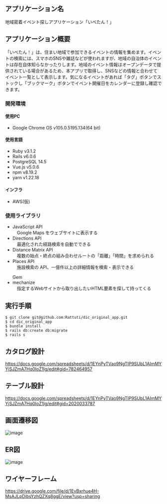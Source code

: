 ## アプリケーション名
地域密着イベント探しアプリケーション「いべたん！」

## アプリケーション概要
「いべたん！」は、住まい地域で参加できるイベントの情報を集めます。イベントの検索には、スマホのSNSや雑誌などが使われますが、地域の自治体のイベントは存在自体知らなかったりします。地域のイベント情報はオープンデータで提供されている場合があるため、本アプリで取得し、SNSなどの情報と合わせてイベント一覧として表示します。気になるイベントがあれば「タグ」ボタンでストックし「ブックマーク」ボタンでイベント開催日をカレンダーに登録し確認できます。

### 開発環境
#### 使用PC
<ul>
  <li>Google Chrome OS v105.0.5195.134(64 bit)
</ul>

#### 使用言語
<ul>
  <li>Ruby v3.1.2
  <li>Rails v6.0.6
  <li>PostgreSQL 14.5
  <li>Vue.js v5.0.6
  <li>npm v8.19.2
  <li>yarn v1.22.18
</ul>

#### インフラ
<ul>
  <li>AWS(仮)
</ul>

### 使用ライブラリ
<ul>
  <li>JavaScript API
    <br>　Google Maps をウェブサイトに表示する 
  <li>Directions API
    <br>　最適化された経路検索を自動でできる
  <li>Distance Matrix API
    <br>　複数の始点・終点の組み合わせルートの「距離」「時間」を求められる
  <li>Places API
    <br>　施設検索の API、一億件以上の詳細情報を検索・表示できる
</ul>

<ul>Gem
  <li>mechanize
    <br>　指定するWebサイトから取り出したいHTML要素を探して持ってくる
</ul>


## 実行手順
```
$ git clone git@github.com:Rattuti/dic_original_app.git
$ cd dic_original_app
$ bundle install
$ rails db:create db:migrate
$ rails s
```

## カタログ設計
https://docs.google.com/spreadsheets/d/1EYnPyTVao9NgTIP9SUbL1AImMYYjSJZmA7Hq0IoZ1Ig/edit#gid=782464957

## テーブル設計
https://docs.google.com/spreadsheets/d/1EYnPyTVao9NgTIP9SUbL1AImMYYjSJZmA7Hq0IoZ1Ig/edit#gid=2020033787

## 画面遷移図
![image](https://user-images.githubusercontent.com/93857649/195608872-d4b8033a-5a2b-41c7-a70c-148a5b7177bb.png)

## ER図
![image](https://user-images.githubusercontent.com/93857649/195557237-f40d1c05-2511-45d3-bb16-8730df09d55b.png)

## ワイヤーフレーム
https://drive.google.com/file/d/1EvBxrhue4H-MsAJLpDibsYzhQZXq8ggE/view?usp=sharing
